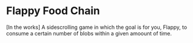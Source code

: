 # Flappy Food Chain
 [In the works] A sidescrolling game in which the goal is for you, Flappy, to consume a certain number of blobs within a given amoount of time. 

